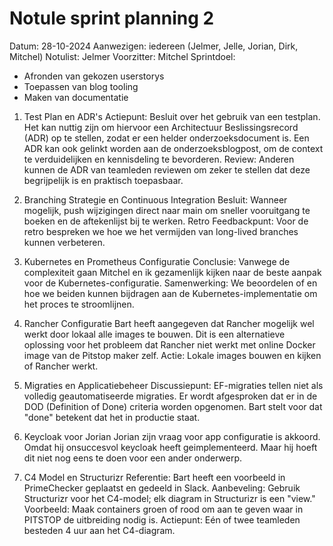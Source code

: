 # Notule sprint planning 2

Datum: 28-10-2024
Aanwezigen: iedereen (Jelmer, Jelle, Jorian, Dirk, Mitchel)
Notulist: Jelmer
Voorzitter: Mitchel
Sprintdoel: 
- Afronden van gekozen userstorys
- Toepassen van blog tooling
- Maken van documentatie

1. Test Plan en ADR's
Actiepunt: Besluit over het gebruik van een testplan.
Het kan nuttig zijn om hiervoor een Architectuur Beslissingsrecord (ADR) op te stellen, zodat er een helder onderzoeksdocument is.
Een ADR kan ook gelinkt worden aan de onderzoeksblogpost, om de context te verduidelijken en kennisdeling te bevorderen.
Review: Anderen kunnen de ADR van teamleden reviewen om zeker te stellen dat deze begrijpelijk is en praktisch toepasbaar.

2. Branching Strategie en Continuous Integration
Besluit: Wanneer mogelijk, push wijzigingen direct naar main om sneller vooruitgang te boeken en de aftekenlijst bij te werken.
Retro Feedbackpunt: Voor de retro bespreken we hoe we het vermijden van long-lived branches kunnen verbeteren.

3. Kubernetes en Prometheus Configuratie
Conclusie: Vanwege de complexiteit gaan Mitchel en ik gezamenlijk kijken naar de beste aanpak voor de Kubernetes-configuratie.
Samenwerking: We beoordelen of en hoe we beiden kunnen bijdragen aan de Kubernetes-implementatie om het proces te stroomlijnen.

4. Rancher Configuratie
Bart heeft aangegeven dat Rancher mogelijk wel werkt door lokaal alle images te bouwen. Dit is een alternatieve oplossing voor het probleem dat Rancher niet werkt met online Docker image van de Pitstop maker zelf.
Actie: Lokale images bouwen en kijken of Rancher werkt.

5. Migraties en Applicatiebeheer
Discussiepunt: EF-migraties tellen niet als volledig geautomatiseerde migraties.
Er wordt afgesproken dat er in de DOD (Definition of Done) criteria worden opgenomen. Bart stelt voor dat "done" betekent dat het in productie staat.

6. Keycloak voor Jorian
Jorian zijn vraag voor app configuratie is akkoord. Omdat hij onsuccesvol keycloak heeft geimplementeerd. Maar hij hoeft dit niet nog eens te doen voor een ander onderwerp.

7. C4 Model en Structurizr
Referentie: Bart heeft een voorbeeld in PrimeChecker geplaatst en gedeeld in Slack.
Aanbeveling: Gebruik Structurizr voor het C4-model; elk diagram in Structurizr is een "view."
Voorbeeld: Maak containers groen of rood om aan te geven waar in PITSTOP de uitbreiding nodig is.
Actiepunt: Eén of twee teamleden besteden 4 uur aan het C4-diagram.